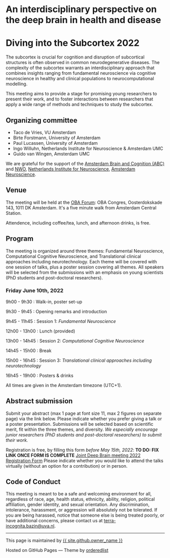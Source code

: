 # <a name="home"></a>An interdisciplinary perspective on the deep brain in health and disease
# Diving into the Subcortex 2022

The subcortex is crucial for cognition and disruption of subcortical structures is often observed in common neurodegenerative diseases. The complexity of the subcortex warrants an interdisciplinary approach that combines insights ranging from fundamental neuroscience via cognitive neuroscience in healthy and clinical populations to neurocomputational modelling. 

This meeting aims to provide a stage for promising young researchers to present their work, and to foster interactions between researchers that apply a wide range of methods and techniques to study the subcortex.

## <a names="orga"></a>Organizing committee

- Taco de Vries, VU Amsterdam
- Birte Forstmann, University of Amsterdam
- Paul Lucassen, University of Amsterdam
- Ingo Willuhn, Netherlands Institute for Neuroscience & Amsterdam UMC
- Guido van Wingen, Amsterdam UMC

We are grateful for the support of the [Amsterdam Brain and Cognition (ABC)](https://abc.uva.nl/) and [NWO](https://www.nwo.nl/), [Netherlands Institute for Neuroscience](https://nin.nl/), [Amsterdam Neuroscience](https://www.amsterdamumc.org/en/research/institutes/amsterdam-neuroscience.htm).

## Venue
The meeting will be held at the [OBA Forum](https://www.obacongres.nl/forum): OBA Congres, Oosterdokskade 143, 1011 DK Amsterdam. It's a five minute walk from Amsterdam Central Station.

Attendence, including coffee/tea, lunch, and afternoon drinks, is free.


## <a name="program"></a>Program
The meeting is organized around three themes: Fundamental Neuroscience, Computational Cognitive Neuroscience, and Translational clinical approaches including neurotechnology. Each theme will be covered with one session of talks, plus a poster session covering all themes. All speakers will be selected from the submissions with an emphasis on young scientists (PhD students and post-doctoral researchers).


### Friday June 10th, 2022

9h00 - 9h30
: Walk-in, poster set-up

9h30 - 9h45
: Opening remarks and introduction

9h45 - 11h45 
: Session 1: _Fundamental Neuroscience_

12h00 - 13h00
: Lunch (provided)

13h00 - 14h45 
: Session 2: _Computational Cognitive Neuroscience_

14h45 - 15h00
: Break

15h00 - 16h45 
: Session 3: _Translational clinical approaches including neurotechnology_

16h45 - 19h00
: Posters & drinks

All times are given in the Amsterdam timezone (UTC+1).


## <a name="register"></a>Abstract submission
Submit your abstract (max 1 page at font size 11, max 2 figures on separate page) via the link below. Please indicate whether you prefer giving a talk or a poster presentation. Submissions will be selected based on scientific merit, fit within the three themes, and diversity. _We especially encourage junior researchers (PhD students and post-doctoral researchers) to submit their work._

Registration is free, by filling this form *before May 15th, 2022*:
**TO DO: FIX LINK ONCE FORM IS COMPLETE**
[Joint Deep Brain meeting 2022 Registration Form](https://docs.google.com/forms/d/1aF7L_jm2wJepuMOKtAw54vkP22_SbsYO7LHLniplh1Q/viewform?usp=sharing&edit_requested=true)
Please indicate whether you would like to attend the talks virtually (without an option for a contribution) or in person.



## <a name="code"></a>Code of Conduct

This meeting is meant to be a safe and welcoming environment for all, regardless of race, age, health status, ethnicity, ability, religion, political affiliation, gender identity, and sexual orientation.
Any discrimination, intolerance, harassment, or aggression will absolutely not be tolerated. 
If you are being harassed, notice that someone else is being treated poorly, or have additional concerns, please contact us at <terra-incognita.bazin@uva.nl>. 

---
 This page is maintained by <a href="{{ site.github.owner_url }}">{{ site.github.owner_name }}</a>
 
 Hosted on GitHub Pages &mdash; Theme by <a href="https://github.com/orderedlist">orderedlist</a>
